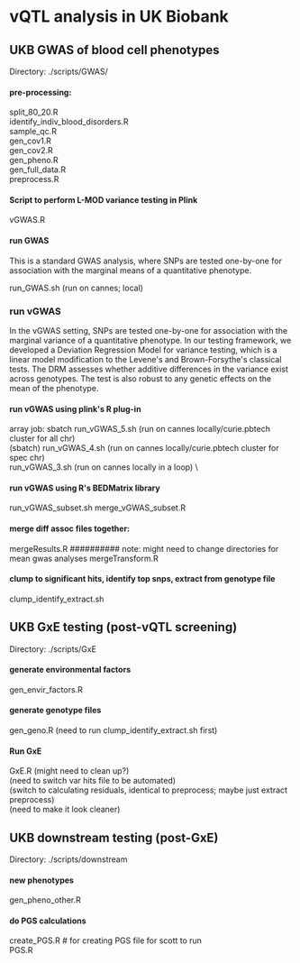 # vQTL analysis in UK Biobank

## UKB GWAS of blood cell phenotypes
Directory: ./scripts/GWAS/


#### pre-processing:
split_80_20.R \
identify_indiv_blood_disorders.R \
sample_qc.R \
gen_cov1.R \
gen_cov2.R \
gen_pheno.R \
gen_full_data.R \
preprocess.R

#### Script to perform L-MOD variance testing in Plink
vGWAS.R

#### run GWAS
This is a standard GWAS analysis, where SNPs are tested one-by-one for association with the marginal means of a quantitative phenotype.

run_GWAS.sh (run on cannes; local)

### run vGWAS
In the vGWAS setting, SNPs are tested one-by-one for association with the marginal variance of a quantitative phenotype. In our testing framework, we developed a Deviation Regression Model for variance testing, which is a linear model modification to the  Levene's and Brown-Forsythe's classical tests. The DRM assesses whether additive differences in the variance exist across genotypes. The test is also robust to any genetic effects on the mean of the phenotype.

#### run vGWAS using plink's R plug-in
array job: sbatch run_vGWAS_5.sh <phenotype> (run on cannes locally/curie.pbtech cluster for all chr) \
(sbatch) run_vGWAS_4.sh <phenotype> <CHR> (run on cannes locally/curie.pbtech cluster for spec chr) \
run_vGWAS_3.sh <phenotype> (run on cannes locally in a loop) \

#### run vGWAS using R's BEDMatrix library
run_vGWAS_subset.sh
merge_vGWAS_subset.R


#### merge diff assoc files together:
mergeResults.R ########## note: might need to change directories for mean gwas analyses
mergeTransform.R

#### clump to significant hits, identify top snps, extract from genotype file
clump_identify_extract.sh



## UKB GxE testing (post-vQTL screening)
Directory: ./scripts/GxE


#### generate environmental factors
gen_envir_factors.R

#### generate genotype files
gen_geno.R (need to run clump_identify_extract.sh first)

#### Run GxE
GxE.R (might need to clean up?) \
(need to switch var hits file to be automated) \
(switch to calculating residuals, identical to preprocess; maybe just extract preprocess) \
(need to make it look cleaner)


## UKB downstream testing (post-GxE)
Directory: ./scripts/downstream

#### new phenotypes
gen_pheno_other.R

#### do PGS calculations
create_PGS.R # for creating PGS file for scott to run \
PGS.R


